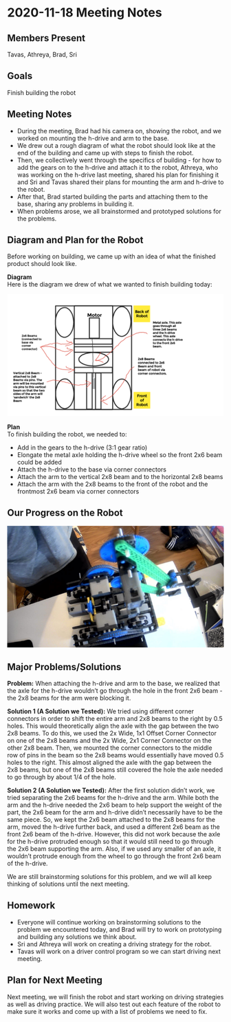 # 2020-11-18 Meeting Notes

## Members Present  
Tavas, Athreya, Brad, Sri

## Goals  
Finish building the robot

## Meeting Notes
- During the meeting, Brad had his camera on, showing the robot, and we worked on mounting the h-drive and arm to the base.
- We drew out a rough diagram of what the robot should look like at the end of the building and came up with steps to finish the robot.
- Then, we collectively went through the specifics of building - for how to add the gears on to the h-drive and attach it to the robot, Athreya, who was working on the h-drive last meeting, shared his plan for finishing it and Sri and Tavas shared their plans for mounting the arm and h-drive to the robot.
- After that, Brad started building the parts and attaching them to the base, sharing any problems in building it. 
- When problems arose, we all brainstormed and prototyped solutions for the problems.

## Diagram and Plan for the Robot

Before working on building, we came up with an idea of what the finished product should look like.

**Diagram**  
Here is the diagram we drew of what we wanted to finish building today:

![Robot Diagram](../img/2020-11-18-diagram.png)

**Plan**  
To finish building the robot, we needed to:
- Add in the gears to the h-drive (3:1 gear ratio)
- Elongate the metal axle holding the h-drive wheel so the front 2x6 beam could be added
- Attach the h-drive to the base via corner connectors
- Attach the arm to the vertical 2x8 beam and to the horizontal 2x8 beams
- Attach the arm with the 2x8 beams to the front of the robot and the frontmost 2x6 beam via corner connectors
## Our Progress on the Robot
![Robot Picture](../img/2020-11-18-build.jpg)

## Major Problems/Solutions

**Problem:** When attaching the h-drive and arm to the base, we realized that the axle for the h-drive wouldn’t go through the hole in the front 2x6 beam - the 2x8 beams for the arm were blocking it.

**Solution 1 (A Solution we Tested):** We tried using different corner connectors in order to shift the entire arm and 2x8 beams to the right by 0.5 holes. This would theoretically align the axle with the gap between the two 2x8 beams. To do this, we used the 2x Wide, 1x1 Offset Corner Connector on one of the 2x8 beams and the 2x Wide, 2x1 Corner Connector on the other 2x8 beam. Then, we mounted the corner connectors to the middle row of pins in the beam so the 2x8 beams would essentially have moved 0.5 holes to the right. This almost aligned the axle with the gap between the 2x8 beams, but one of the 2x8 beams still covered the hole the axle needed to go through by about 1/4 of the hole.

**Solution 2 (A Solution we Tested):** After the first solution didn’t work, we tried separating the 2x6 beams for the h-drive and the arm. While both the arm and the h-drive needed the 2x6 beam to help support the weight of the part, the 2x6 beam for the arm and h-drive didn’t necessarily have to be the same piece. So, we kept the 2x6 beam attached to the 2x8 beams for the arm, moved the h-drive further back, and used a different 2x6 beam as the front 2x6 beam of the h-drive. However, this did not work because the axle for the h-drive protruded enough so that it would still need to go through the 2x6 beam supporting the arm. Also, if we used any smaller of an axle, it wouldn’t protrude enough from the wheel to go through the front 2x6 beam of the h-drive.

We are still brainstorming solutions for this problem, and we will all keep thinking of solutions until the next meeting.

## Homework  
- Everyone will continue working on brainstorming solutions to the problem we encountered today, and Brad will try to work on prototyping and building any solutions we think about.
- Sri and Athreya will work on creating a driving strategy for the robot.
- Tavas will work on a driver control program so we can start driving next meeting.

## Plan for Next Meeting  
Next meeting, we will finish the robot and start working on driving strategies as well as driving practice. We will also test out each feature of the robot to make sure it works and come up with a list of problems we need to fix.
